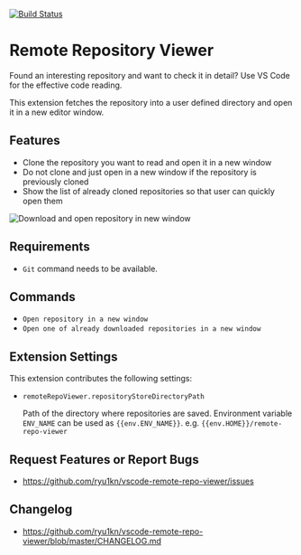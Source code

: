 [![Build Status](https://travis-ci.org/ryu1kn/vscode-remote-repo-viewer.svg?branch=master)](https://travis-ci.org/ryu1kn/vscode-remote-repo-viewer)

# Remote Repository Viewer

Found an interesting repository and want to check it in detail?
Use VS Code for the effective code reading.

This extension fetches the repository into a user defined directory and open it in a new editor window.

## Features

* Clone the repository you want to read and open it in a new window
* Do not clone and just open in a new window if the repository is previously cloned
* Show the list of already cloned repositories so that user can quickly open them

![Download and open repository in new window](https://raw.githubusercontent.com/ryu1kn/vscode-remote-repo-viewer/master/images/public.gif)

## Requirements

* `Git` command needs to be available.

## Commands

* `Open repository in a new window`
* `Open one of already downloaded repositories in a new window`

## Extension Settings

This extension contributes the following settings:

* `remoteRepoViewer.repositoryStoreDirectoryPath`

    Path of the directory where repositories are saved. Environment variable `ENV_NAME` can be used as `{{env.ENV_NAME}}`.
    e.g. `{{env.HOME}}/remote-repo-viewer`

## Request Features or Report Bugs

* https://github.com/ryu1kn/vscode-remote-repo-viewer/issues

## Changelog

* https://github.com/ryu1kn/vscode-remote-repo-viewer/blob/master/CHANGELOG.md
